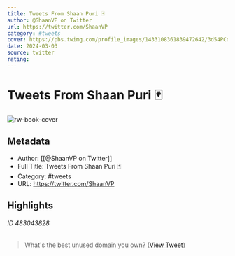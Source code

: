```yaml
---
title: Tweets From Shaan Puri 🃏
author: @ShaanVP on Twitter
url: https://twitter.com/ShaanVP
category: #tweets
cover: https://pbs.twimg.com/profile_images/1433108361839472642/3d54PCqW.jpg
date: 2024-03-03
source: twitter
rating:
---
```

# Tweets From Shaan Puri 🃏

![rw-book-cover](https://pbs.twimg.com/profile_images/1433108361839472642/3d54PCqW.jpg)

## Metadata
- Author: [[@ShaanVP on Twitter]]
- Full Title: Tweets From Shaan Puri 🃏
- Category: #tweets
- URL: https://twitter.com/ShaanVP

## Highlights
###### ID 483043828
> What's the best unused domain you own? ([View Tweet](https://twitter.com/ShaanVP/status/1629729541001474048))
    
